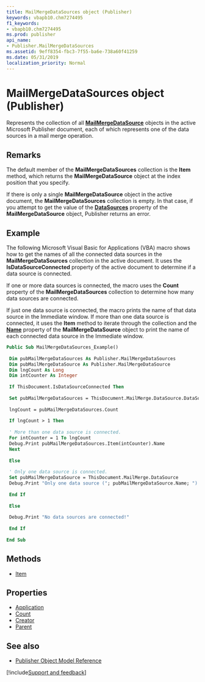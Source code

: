 ```yaml
---
title: MailMergeDataSources object (Publisher)
keywords: vbapb10.chm7274495
f1_keywords:
- vbapb10.chm7274495
ms.prod: publisher
api_name:
- Publisher.MailMergeDataSources
ms.assetid: 9eff8354-fbc3-7f55-ba6e-738a60f41259
ms.date: 05/31/2019
localization_priority: Normal
---
```



# MailMergeDataSources object (Publisher)

Represents the collection of all **[MailMergeDataSource](Publisher.MailMergeDataSource.md)** objects in the active Microsoft Publisher document, each of which represents one of the data sources in a mail merge operation.
 

## Remarks

The default member of the **MailMergeDataSources** collection is the **Item** method, which returns the **MailMergeDataSource** object at the index position that you specify.

If there is only a single **MailMergeDataSource** object in the active document, the **MailMergeDataSources** collection is empty. In that case, if you attempt to get the value of the **[DataSources](publisher.mailmergedatasource.datasources.md)** property of the **MailMergeDataSource** object, Publisher returns an error. 

## Example

The following Microsoft Visual Basic for Applications (VBA) macro shows how to get the names of all the connected data sources in the **MailMergeDataSources** collection in the active document. It uses the **IsDataSourceConnected** property of the active document to determine if a data source is connected.

If one or more data sources is connected, the macro uses the **Count** property of the **MailMergeDataSources** collection to determine how many data sources are connected.

If just one data source is connected, the macro prints the name of that data source in the Immediate window. If more than one data source is connected, it uses the **Item** method to iterate through the collection and the **[Name](publisher.mailmergedatasource.name.md)** property of the **MailMergeDataSource** object to print the name of each connected data source in the Immediate window.

```vb
Public Sub MailMergeDataSources_Example() 
 
 Dim pubMailMergeDataSources As Publisher.MailMergeDataSources 
 Dim pubMailMergeDataSource As Publisher.MailMergeDataSource 
 Dim lngCount As Long 
 Dim intCounter As Integer 
 
 If ThisDocument.IsDataSourceConnected Then 
 
 Set pubMailMergeDataSources = ThisDocument.MailMerge.DataSource.DataSources 
 
 lngCount = pubMailMergeDataSources.Count 
 
 If lngCount > 1 Then 
 
 ' More than one data source is connected. 
 For intCounter = 1 To lngCount 
 Debug.Print pubMailMergeDataSources.Item(intCounter).Name 
 Next 
 
 Else 
 
 ' Only one data source is connected. 
 Set pubMailMergeDataSource = ThisDocument.MailMerge.DataSource 
 Debug.Print "Only one data source ("; pubMailMergeDataSource.Name; ") is connected!" 
 
 End If 
 
 Else 
 
 Debug.Print "No data sources are connected!" 
 
 End If 
 
End Sub
```


## Methods

- [Item](Publisher.MailMergeDataSources.Item.md)

## Properties

- [Application](Publisher.MailMergeDataSources.Application.md)
- [Count](Publisher.MailMergeDataSources.Count.md)
- [Creator](Publisher.MailMergeDataSources.Creator.md)
- [Parent](Publisher.MailMergeDataSources.Parent.md)

## See also

- [Publisher Object Model Reference](overview/publisher/object-model.md)



[!include[Support and feedback](~/includes/feedback-boilerplate.md)]